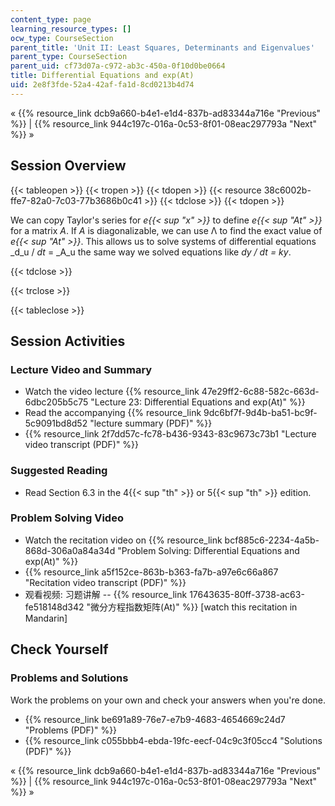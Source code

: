 ```yaml
---
content_type: page
learning_resource_types: []
ocw_type: CourseSection
parent_title: 'Unit II: Least Squares, Determinants and Eigenvalues'
parent_type: CourseSection
parent_uid: cf73d07a-c972-ab3c-450a-0f10d0be0664
title: Differential Equations and exp(At)
uid: 2e8f3fde-52a4-42af-fa1d-8cd0213b4d74
---
```


« {{% resource_link dcb9a660-b4e1-e1d4-837b-ad83344a716e "Previous" %}} | {{% resource_link 944c197c-016a-0c53-8f01-08eac297793a "Next" %}} »

Session Overview
----------------

{{< tableopen >}}
{{< tropen >}}
{{< tdopen >}}
{{< resource 38c6002b-ffe7-82a0-7c03-77b3686b0c41 >}}
{{< tdclose >}}
{{< tdopen >}}


We can copy Taylor's series for _e{{< sup "x" >}}_ to define _e{{< sup "At" >}}_ for a matrix _A_. If _A_ is diagonalizable, we can use Λ to find the exact value of _e{{< sup "At" >}}_. This allows us to solve systems of differential equations _d_u / _dt_ = _A_u the same way we solved equations like _dy / dt = ky_.


{{< tdclose >}}

{{< trclose >}}

{{< tableclose >}}

Session Activities
------------------

### Lecture Video and Summary

*   Watch the video lecture {{% resource_link 47e29ff2-6c88-582c-663d-6dbc205b5c75 "Lecture 23: Differential Equations and exp(At)" %}}
*   Read the accompanying {{% resource_link 9dc6bf7f-9d4b-ba51-bc9f-5c9091bd8d52 "lecture summary (PDF)" %}}
*   {{% resource_link 2f7dd57c-fc78-b436-9343-83c9673c73b1 "Lecture video transcript (PDF)" %}}

### Suggested Reading

*   Read Section 6.3 in the 4{{< sup "th" >}} or 5{{< sup "th" >}} edition.

### Problem Solving Video

*   Watch the recitation video on {{% resource_link bcf885c6-2234-4a5b-868d-306a0a84a34d "Problem Solving: Differential Equations and exp(At)" %}}
*   {{% resource_link a5f152ce-863b-b363-fa7b-a97e6c66a867 "Recitation video transcript (PDF)" %}}
*   观看视频: 习题讲解 -- {{% resource_link 17643635-80ff-3738-ac63-fe518148d342 "微分方程指数矩阵(At)" %}} \[watch this recitation in Mandarin\]

Check Yourself
--------------

### Problems and Solutions

Work the problems on your own and check your answers when you're done.

*   {{% resource_link be691a89-76e7-e7b9-4683-4654669c24d7 "Problems (PDF)" %}}
*   {{% resource_link c055bbb4-ebda-19fc-eecf-04c9c3f05cc4 "Solutions (PDF)" %}}

« {{% resource_link dcb9a660-b4e1-e1d4-837b-ad83344a716e "Previous" %}} | {{% resource_link 944c197c-016a-0c53-8f01-08eac297793a "Next" %}} »